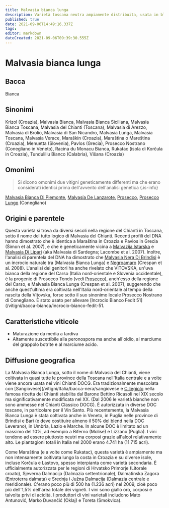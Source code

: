 ```yaml
---
title: Malvasia bianca lunga
description: Varietà toscana neutra ampiamente distribuita, usata in blend sia per vini secchi che per Vin Santo.
published: true
date: 2021-09-06T14:49:16.337Z
tags: 
editor: markdown
dateCreated: 2021-09-06T09:39:30.555Z
---
```


# Malvasia bianca lunga

## Bacca
Bianca

## Sinonimi
Krizol  (Croazia), Malvasia Bianca, Malvasia Bianca Siciliana, Malvasia Bianca Toscana, Malvasia del Chianti (Toscana), Malvasia di Arezzo, Malvasia di Brolio, Malvasia di San Nicandro, Malvasia Lunga, Malvasia Toscana, Malvasia Verace, Maraškin (Croazia), Maraština o Mareština (Croazia), Menuetta (Slovenia), Pavlos (Grecia), Prosecco Nostrano (Conegliano in Veneto), Racina du Monacu Bianca, Rukatac (isola di Korčula in Croazia), Tundulillu Bianco (Calabria), Višana (Croazia)

## Omonimi
> Si dicono omonimi due vitigni geneticamente differenti ma che erano considerati identici prima dell'avvento dell'analisi genetica
{.is-info}

[Malvasia Bianca Di Piemonte](/vitigni/Italia/bacca-bianca/malvasia-bianca-di-piemonte), [Malvasía De Lanzarote](/vitigni/bacca-bianca/malvasia-de-lanzarote), [Prosecco](/vitigni/bacca-bianca/prosecco), [Prosecco Lungo](/vitigni/bacca-bianca/prosecco-lungo) (Conegliano)


## Origini e parentele

Questa varietà si trova da diversi secoli nella regione del Chianti in Toscana, sotto il nome del tutto logico di Malvasia del Chianti. Recenti profili del DNA hanno dimostrato che è identica a Maraština in Croazia e Pavlos in Grecia (Šimon et al. 2007), e che è geneticamente vicina a [Malvazija Istarska](/vitigni/bacca-bianca/malvasia-istarska) e [Malvasia Di Lipari](/vitigni/Italia/bacca-bianca/malvasia-di-lipari) (aka Malvasia di Sardegna; Lacombe et al. 2007). Inoltre, l'analisi di parentela del DNA ha dimostrato che [Malvasia Nera Di Brindisi](/vitigni/Italia/bacca-nera/malvasia-nera-di-brindisi) è un incrocio naturale tra [Malvasia Bianca Lunga] e [Negroamaro](/vitigni/Italia/bacca-nera/negroamaro) (Crespan et al. 2008). L'analisi dei genitori ha anche rivelato che VITOVSKA, un'uva bianca della regione del Carso (Italia nord-orientale e Slovenia occidentale), è la progenie di Prosecco Tondo (vedi [Prosecco](/vitigni/bacca-bianca/prosecco)), anch'esso della regione del Carso, e Malvasia Bianca Lunga (Crespan et al. 2007), suggerendo che anche quest'ultima era coltivata nell'Italia nord-orientale al tempo della nascita della Vitovska, forse sotto il suo sinonimo locale Prosecco Nostrano di Conegliano. È stato usato per allevare [Incrocio Bianco Fedit 51](/vitigni/bacca-bianca/incrocio-bianco-fedit-51.


## Caratteristiche viticole

- Maturazione da media a tardiva 
- Altamente suscettibile alla peronospora ma anche all'oidio, al marciume del grappolo botrite e al marciume acido.


## Diffusione geografica

La Malvasia Bianca Lunga, sotto il nome di Malvasia del Chianti, viene coltivata in quasi tutte le province della Toscana nell'Italia centrale e a volte viene ancora usata nei vini Chianti DOCG. Era tradizionalmente mescolata con [Sangiovese](/vitigni/Italia/bacca-nera/sangiovese e [Ciliegiolo](/vitigni/bacca-nera/ciliegiolo) nella famosa ricetta del Chianti stabilita dal Barone Bettino Ricasoli nel XIX secolo ma significativamente modificata nel XX. (Dal 2006 le varietà bianche non sono ammesse nel Chianti Classico DOCG). È autorizzata in diverse DOC toscane, in particolare per il Vin Santo. Più recentemente, la Malvasia Bianca Lunga è stata coltivata anche in Veneto, in Puglia nelle province di Brindisi e Bari (e deve costituire almeno il 50% del blend nella DOC Leverano), in Umbria, Lazio e Marche. In alcune DOC è limitato ad un massimo del 10%, ad esempio a Biferno (Molise) e Lizzano (Puglia). I vini tendono ad essere piuttosto neutri ma corposi grazie all'alcol relativamente alto. Le piantagioni totali in Italia nel 2000 erano 4.741 ha (11.715 acri).

Come Maraština (e a volte come Rukatac), questa varietà è ampiamente ma non intensamente coltivata lungo la costa in Croazia e su diverse isole, incluse Korčula e Lastovo, spesso interpianta come varietà secondaria. È ufficialmente autorizzata per le regioni di Hrvatsko Primorje (Litorale croato), Sjeverna Dalmacija (Dalmazia settentrionale), Dalmatinska Zagora (Entroterra dalmata) e Srednja i Južna Dalmacija (Dalmazia centrale e meridionale). C'erano poco più di 500 ha (1.236 acri) nel 2009, cioè poco più dell'1,5% dell'area totale dei vigneti. I vini sono giallo oro, corposi e talvolta privi di acidità. I produttori di vini varietali includono Mato Antunović, Marko Duvančić (Oklaj) e Toreta (Smokvica).
